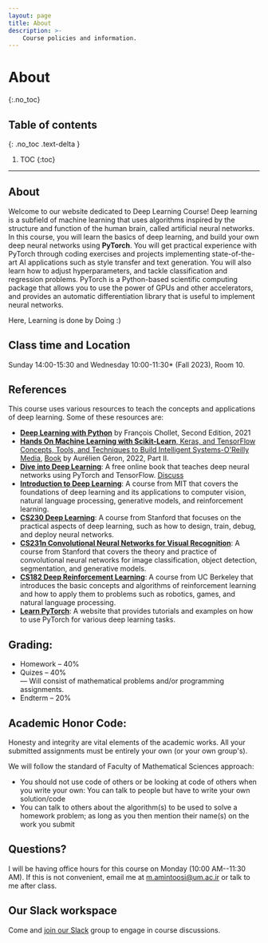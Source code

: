 ```yaml
---
layout: page
title: About
description: >-
    Course policies and information.
---
```


# About
{:.no_toc}

## Table of contents
{: .no_toc .text-delta }

1. TOC
{:toc}

---

## About

Welcome to our website dedicated to Deep Learning Course! 
Deep learning is a subfield of machine learning that uses algorithms inspired by the structure and function of the human brain, called artificial neural networks. In this course, you will learn the basics of deep learning, and build your own deep neural networks using **PyTorch**. You will get practical experience with PyTorch through coding exercises and projects implementing state-of-the-art AI applications such as style transfer and text generation. You will also learn how to adjust hyperparameters, and tackle classification and regression problems. PyTorch is a Python-based scientific computing package that allows you to use the power of GPUs and other accelerators, and provides an automatic differentiation library that is useful to implement neural networks.

Here, Learning is done by Doing :)


## <a name="Class-Time-and-Location"></a>Class time and Location

Sunday 14:00-15:30 and Wednesday 10:00-11:30* (Fall 2023), Room 10. 


## References

This course uses various resources to teach the concepts and applications of deep learning. Some of these resources are:

- [**Deep Learning with Python**](https://www.manning.com/books/deep-learning-with-python-second-edition)
   by François Chollet, Second Edition, 2021
- [**Hands On Machine Learning with Scikit-Learn**, Keras, and TensorFlow Concepts, Tools, and Techniques to Build Intelligent Systems-O'Reilly Media](https://www.oreilly.com/library/view/hands-on-machine-learning/9781492032632/), [Book](https://cloudflare-ipfs.com/ipfs/bafykbzaceae4tae6nlan27vd2g2df7mtkp7ikzs4bhywu4c7awmy6fhj2fk4w?filename=Aur%C3%A9lien%20G%C3%A9ron%20-%20Hands-On%20Machine%20Learning%20with%20Scikit-Learn%2C%20Keras%2C%20and%20TensorFlow_%20Concepts%2C%20Tools%2C%20and%20Techniques%20to%20Build%20Intelligent%20Systems-O%27Reilly%20Media%20%282022%29.pdf) by Aurélien Géron, 2022, Part II.
- [**Dive into Deep Learning**](https://d2l.ai/): A free online book that teaches deep neural networks using PyTorch and TensorFlow. [Discuss](https://discuss.d2l.ai/)
- [**Introduction to Deep Learning**](http://introtodeeplearning.com/): A course from MIT that covers the foundations of deep learning and its applications to computer vision, natural language processing, generative models, and reinforcement learning.
- [**CS230 Deep Learning**](https://cs230.stanford.edu/): A course from Stanford that focuses on the practical aspects of deep learning, such as how to design, train, debug, and deploy neural networks.
- [**CS231n Convolutional Neural Networks for Visual Recognition**](http://cs231n.stanford.edu/): A course from Stanford that covers the theory and practice of convolutional neural networks for image classification, object detection, segmentation, and generative models.
- [**CS182 Deep Reinforcement Learning**](https://inst.eecs.berkeley.edu/~cs182/sp23/): A course from UC Berkeley that introduces the basic concepts and algorithms of reinforcement learning and how to apply them to problems such as robotics, games, and natural language processing.
- [**Learn PyTorch**](https://www.learnpytorch.io/): A website that provides tutorials and examples on how to use PyTorch for various deep learning tasks.

## <a name="Grading"></a>Grading:
* Homework – 40% <br>
* Quizes – 40% <br>
— Will consist of mathematical problems and/or programming assignments.
* Endterm – 20%

## <a name="Academic-Honor-Code"></a>Academic Honor Code:
Honesty and integrity are vital elements of the academic works. All your submitted assignments must be entirely your own (or your own group's).

We will follow the standard of Faculty of Mathematical Sciences approach: 
* You should not use code of others or be looking at code of others when you write your own: You can talk to people but have to write your own solution/code
*  You can talk to others about the algorithm(s) to be used to solve a homework problem; as long as you then mention their name(s) on the work you submit

## <a name="Questions"></a>Questions?
I will be having office hours for this course on Monday (10:00 AM--11:30 AM). If this is not convenient, email me at m.amintoosi@um.ac.ir or talk to me after class.

## Our Slack workspace
Come and [join our Slack](https://join.slack.com/t/fum-cs/shared_invite/zt-1zntzuw2t-JOWbsyQdGASNz~40AhWy_Q) group to engage in course discussions.


<!-- ## Lecture

## Resources

## Assignments -->

